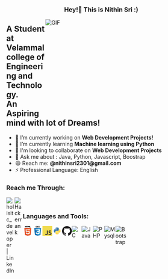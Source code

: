 
### <center> Hey!👋 This is Nithin Sri :) </center>
<img align="right" alt="GIF" src="https://github.com/arsentieva/arsentieva/blob/main/code.gif?raw=true" width="400" height="250" />


<b><h2> A Student at Velammal college of Engineering and Technology. <br> An Aspiring mind with lot of Dreams! </h2></b>

<ul>
  <li> 🔭 I’m currently working on <b> Web Development Projects! </b></li>
  <li> 🌱 I’m currently learning <b> Machine learning using Python </b> </li>
<li> 👯 I'm looking to collaborate on <b> Web Development Projects </b> </li>
  <li> 💬 Ask me about : Java, Python, Javascript, Boostrap </li>
<li> 😄 Reach me: <b> @nithinsri2301@gmail.com </b> </li>
<li> ⚡ Professional Language: English </li>
</ul>



### Reach me Through:
<img align="left" alt="holisitc_developer | LinkedIn" width="22px" src="https://cdn.jsdelivr.net/npm/simple-icons@v3/icons/linkedin.svg" />
<img align="left" alt="Hackerrank" width="22px" src="https://encrypted-tbn0.gstatic.com/images?q=tbn:ANd9GcTAWJrUCvzQgPGvweI14m5KodBx_mIuXECDkw&usqp=CAU" />
<br />


### Languages and Tools:
<img align="left" alt="HTML5" width="26px" src="https://raw.githubusercontent.com/github/explore/80688e429a7d4ef2fca1e82350fe8e3517d3494d/topics/html/html.png" />
<img align="left" alt="CSS3" width="26px" src="https://raw.githubusercontent.com/github/explore/80688e429a7d4ef2fca1e82350fe8e3517d3494d/topics/css/css.png" />
<img align="left" alt="JavaScript" width="26px" src="https://raw.githubusercontent.com/github/explore/80688e429a7d4ef2fca1e82350fe8e3517d3494d/topics/javascript/javascript.png" />
<img align="left" alt="python" width="26px" src="https://raw.githubusercontent.com/github/explore/80688e429a7d4ef2fca1e82350fe8e3517d3494d/topics/python/python.png" />
<img align="left" alt="GitHub" width="26px" src="https://raw.githubusercontent.com/github/explore/78df643247d429f6cc873026c0622819ad797942/topics/github/github.png" />
<img align="left" alt="C" width="26px" src="https://encrypted-tbn0.gstatic.com/images?q=tbn:ANd9GcQOTlmgBQHKsJ3wiNo6n_xtPTnxXDqtIqH00w&usqp=CAU" />
<img align="left" alt="Java" width="30px" src="https://encrypted-tbn0.gstatic.com/images?q=tbn:ANd9GcR-BAHXD0dwrCvkGkN9BgB6kmRQN-PvKATXkg&usqp=CAU" />
<img align="left" alt="PHP" width="30x" src="https://encrypted-tbn0.gstatic.com/images?q=tbn:ANd9GcTaZcP-uiLaGgivxfJzUeb7iwMPMPbQztAMgA&usqp=CAU" />
<img align="left" alt="Mysql" width="30px" src="https://download.logo.wine/logo/MySQL/MySQL-Logo.wine.png" />
<img align="left" alt="Bootstrap" width="30px" src="https://upload.wikimedia.org/wikipedia/commons/thumb/b/b2/Bootstrap_logo.svg/480px-Bootstrap_logo.svg.png" />
<br />
<br/>

[linkedin]: https://www.linkedin.com/in/nithin-sri-329a8b1bb/
[HackerRank]: https://www.hackerrank.com/nithinsri2301

